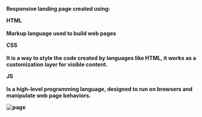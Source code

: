 


<strong>Responsive landing page created using:<strong>
  
HTML<br><br>
Markup language used to build web pages

CSS<br><br>
It is a way to style the code created by languages like HTML, it works as a customization layer for visible content.
  
JS<br><br>
Is a high-level programming language, designed to run on browsers and manipulate web page behaviors.

![page](https://user-images.githubusercontent.com/66041633/119184275-8f095880-ba4b-11eb-9141-0f2e1316805b.png)
  
